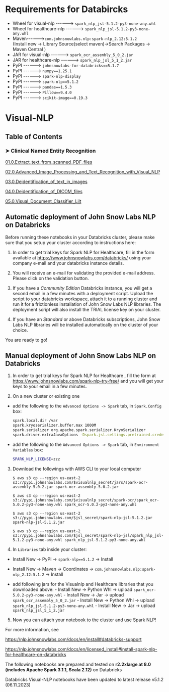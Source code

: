# Requirements for Databircks



*   Wheel for visual-nlp ------> `spark_nlp_jsl-5.1.2-py3-none-any.whl`
*   Wheel for healthcare-nlp ------> `spark_nlp_jsl-5.1.2-py3-none-any.whl`
*   Maven------>`com.johnsnowlabs.nlp:spark-nlp_2.12:5.1.2` </br>
(Install new -> Library Source(select maven)->Search Packages -> Maven Central )
*   JAR for visual-nlp  ------> `spark_ocr_assembly_5_0_2.jar`
*   JAR for healthcare-nlp  ------> `spark_nlp_jsl_5_1_2.jar`
*   PyPI    ------> `johnsnowlabs-for-databricks==5.1.7`
*   PyPI    ------> `numpy==1.25.1`
*   PyPI    ------> `spark-nlp-display`
*   PyPI    ------> `spark-nlp==5.1.2`
*   PyPI    ------> `pandas==1.5.3`
*   PyPI    ------> `Pillow==9.4.0`
*   PyPI    ------> `scikit-image==0.19.3`




# **Visual-NLP**

## Table of Contents  

### ➤ Clinical Named Entity Recognition

[01.0.Extract_text_from_scanned_PDF_files ](https://colab.research.google.com/github/JohnSnowLabs/spark-nlp-workshop/blob/master/products/databricks/visual/01.0.Extract_text_from_scanned_PDF_files.ipynb)

[02.0.Advanced_Image_Processing_and_Text_Recognition_with_Visual_NLP ](https://colab.research.google.com/github/JohnSnowLabs/spark-nlp-workshop/blob/master/products/databricks/visual/02.0.Advanced_Image_Processing_and_Text_Recognition_with_Visual_NLP.ipynb)

[03.0.Deidentification_of_text_in_images ](https://colab.research.google.com/github/JohnSnowLabs/spark-nlp-workshop/blob/master/products/databricks/visual/03.0.Deidentification_of_text_in_images.ipynb)

[04.0.Deidentification_of_DICOM_files ](https://colab.research.google.com/github/JohnSnowLabs/spark-nlp-workshop/blob/master/products/databricks/visual/04.0.Deidentification_of_DICOM_files.ipynb)

[05.0.Visual_Document_Classifier_Lilt ](https://colab.research.google.com/github/JohnSnowLabs/spark-nlp-workshop/blob/master/products/databricks/visual/05.0.Visual_Document_Classifier_Lilt.ipynb)

## Automatic deployment of John Snow Labs NLP on Databricks

Before running these notebooks in your Databricks cluster, please make sure that you setup your cluster according to instructions here:

1. In order to get trial keys for Spark NLP for Healthcare, fill in the form available at https://www.johnsnowlabs.com/databricks/ using your company e-mail and your databricks instance details. 

2. You will receive an e-mail for validating the provided e-mail address. Please click on the validation button. 

3. If you have a *Community Edition* Databricks instance, you will get a second email in a few minutes with a deployment script. Upload the script to your databricks workspace, attach it to a running cluster and run it for a frictionless installation of John Snow Labs NLP libraries. The deployment script will also install the TRIAL license key on your cluster. 

4. If you have an *Standard* or above Databricks subscriptions, John Snow Labs NLP libraries will be installed automatically on the cluster of your choice. 

You are ready to go!


## Manual deployment of John Snow Labs NLP on Databricks

1. In order to get trial keys for Spark NLP for Healthcare
, fill the form at https://www.johnsnowlabs.com/spark-nlp-try-free/ and you will get your keys to your email in a few minutes.

2. On a new cluster or existing one

  - add the following to the `Advanced Options -> Spark` tab, in `Spark.Config` box:

    ```bash
    spark.local.dir /var
    spark.kryoserializer.buffer.max 1000M
    spark.serializer org.apache.spark.serializer.KryoSerializer
    spark.driver.extraJavaOptions -Dspark.jsl.settings.pretrained.credentials.secret_access_key=xxx -Dspark.jsl.settings.pretrained.credentials.access_key_id=yyy

    ```
  - add the following to the `Advanced Options -> Spark` tab, in `Environment Variables` box:

    ```bash
    SPARK_NLP_LICENSE=zzz
    ```

3. Download the followings with AWS CLI to your local computer

    `$ aws s3 cp --region us-east-2 s3://pypi.johnsnowlabs.com/$visualnlp_secret/jars/spark-ocr-assembly-5.0.2.jar spark-ocr-assembly-5.0.2.jar`

    `$ aws s3 cp --region us-east-2 s3://pypi.johnsnowlabs.com/$visualnlp_secret/spark-ocr/spark_ocr-5.0.2-py3-none-any.whl spark_ocr-5.0.2-py3-none-any.whl `

    `$ aws s3 cp --region us-east-2 s3://pypi.johnsnowlabs.com/$jsl_secret/spark-nlp-jsl-5.1.2.jar spark-nlp-jsl-5.1.2.jar`

    `$ aws s3 cp --region us-east-2 s3://pypi.johnsnowlabs.com/$jsl_secret/spark-nlp-jsl/spark_nlp_jsl-5.1.2-py3-none-any.whl spark_nlp_jsl-5.1.2-py3-none-any.whl `


4. In `Libraries` tab inside your cluster:

 - Install New -> PyPI -> `spark-nlp==5.1.2` -> Install
 - Install New -> Maven -> Coordinates -> `com.johnsnowlabs.nlp:spark-nlp_2.12:5.1.2` -> Install

 - add following jars for the Visualnlp and Healthcare libraries that you downloaded above:
        - Install New -> Python Whl -> upload `spark_ocr-5.0.2-py3-none-any.whl`
        - Install New -> Jar -> upload `spark_ocr_assembly_5_0_2.jar`
        - Install New -> Python Whl -> upload `spark_nlp_jsl-5.1.2-py3-none-any.whl`
        - Install New -> Jar -> upload `spark_nlp_jsl_5_1_2.jar`

5. Now you can attach your notebook to the cluster and use Spark NLP!

For more information, see

  https://nlp.johnsnowlabs.com/docs/en/install#databricks-support

  https://nlp.johnsnowlabs.com/docs/en/licensed_install#install-spark-nlp-for-healthcare-on-databricks

The following notebooks are prepared and tested on **r2.2xlarge at 8.0 (includes Apache Spark 3.1.1, Scala 2.12)** on Databricks

Databricks Visual-NLP notebooks have been updated to latest release v5.1.2 (06.11.2023)
